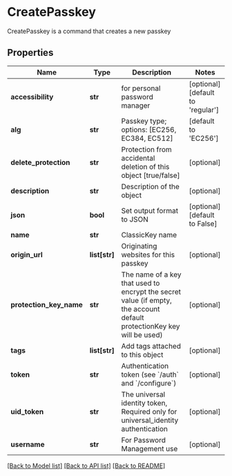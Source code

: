 # CreatePasskey

CreatePasskey is a command that creates a new passkey
## Properties
Name | Type | Description | Notes
------------ | ------------- | ------------- | -------------
**accessibility** | **str** | for personal password manager | [optional] [default to 'regular']
**alg** | **str** | Passkey type; options: [EC256, EC384, EC512] | [default to 'EC256']
**delete_protection** | **str** | Protection from accidental deletion of this object [true/false] | [optional] 
**description** | **str** | Description of the object | [optional] 
**json** | **bool** | Set output format to JSON | [optional] [default to False]
**name** | **str** | ClassicKey name | 
**origin_url** | **list[str]** | Originating websites for this passkey | [optional] 
**protection_key_name** | **str** | The name of a key that used to encrypt the secret value (if empty, the account default protectionKey key will be used) | [optional] 
**tags** | **list[str]** | Add tags attached to this object | [optional] 
**token** | **str** | Authentication token (see &#x60;/auth&#x60; and &#x60;/configure&#x60;) | [optional] 
**uid_token** | **str** | The universal identity token, Required only for universal_identity authentication | [optional] 
**username** | **str** | For Password Management use | [optional] 

[[Back to Model list]](../README.md#documentation-for-models) [[Back to API list]](../README.md#documentation-for-api-endpoints) [[Back to README]](../README.md)


